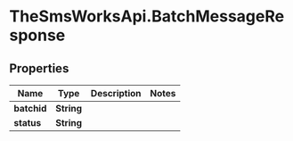 # TheSmsWorksApi.BatchMessageResponse

## Properties

Name | Type | Description | Notes
------------ | ------------- | ------------- | -------------
**batchid** | **String** |  | 
**status** | **String** |  | 


